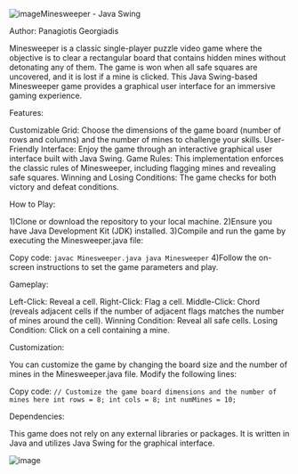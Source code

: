 ![image](https://github.com/PanagiotisGew/Minesweeper/assets/147500010/4828d446-f3eb-4840-a4c9-fa7b5932ae7a)Minesweeper - Java Swing

Author: Panagiotis Georgiadis

Minesweeper is a classic single-player puzzle video game where the objective is to clear a rectangular board that contains hidden mines without detonating any of them. The game is won when all safe squares are uncovered, and it is lost if a mine is clicked. This Java Swing-based Minesweeper game provides a graphical user interface for an immersive gaming experience.

Features: 

Customizable Grid: Choose the dimensions of the game board (number of rows and columns) and the number of mines to challenge your skills.
User-Friendly Interface: Enjoy the game through an interactive graphical user interface built with Java Swing.
Game Rules: This implementation enforces the classic rules of Minesweeper, including flagging mines and revealing safe squares.
Winning and Losing Conditions: The game checks for both victory and defeat conditions.

How to Play:

1)Clone or download the repository to your local machine.
2)Ensure you have Java Development Kit (JDK) installed.
3)Compile and run the game by executing the Minesweeper.java file:

Copy code:
``
javac Minesweeper.java
java Minesweeper
`` 
4)Follow the on-screen instructions to set the game parameters and play.

Gameplay:

Left-Click: Reveal a cell.
Right-Click: Flag a cell.
Middle-Click: Chord (reveals adjacent cells if the number of adjacent flags matches the number of mines around the cell).
Winning Condition: Reveal all safe cells.
Losing Condition: Click on a cell containing a mine.

Customization:

You can customize the game by changing the board size and the number of mines in the Minesweeper.java file. Modify the following lines:

Copy code:
``
// Customize the game board dimensions and the number of mines here
int rows = 8;
int cols = 8;
int numMines = 10;
``

Dependencies: 

This game does not rely on any external libraries or packages. It is written in Java and utilizes Java Swing for the graphical interface.

![image](https://github.com/PanagiotisGew/Minesweeper/assets/147500010/6ea5d39d-dfbc-48d7-b2fe-cb4285a82f0a)


 
